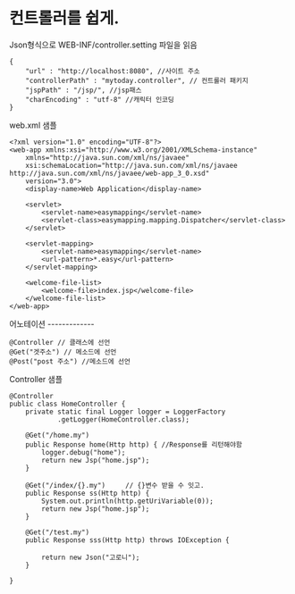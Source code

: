 컨트롤러를 쉽게.
===========

Json형식으로 WEB-INF/controller.setting 파일을 읽음

	{
		"url" : "http://localhost:8080", //사이트 주소
		"controllerPath" : "mytoday.controller", // 컨트롤러 패키지
		"jspPath" : "/jsp/", //jsp패스
		"charEncoding" : "utf-8" //캐릭터 인코딩
	}
	
	
web.xml 샘플

	<?xml version="1.0" encoding="UTF-8"?>
	<web-app xmlns:xsi="http://www.w3.org/2001/XMLSchema-instance"
		xmlns="http://java.sun.com/xml/ns/javaee"
		xsi:schemaLocation="http://java.sun.com/xml/ns/javaee http://java.sun.com/xml/ns/javaee/web-app_3_0.xsd"
		version="3.0">
		<display-name>Web Application</display-name>
	
		<servlet>
			<servlet-name>easymapping</servlet-name>
			<servlet-class>easymapping.mapping.Dispatcher</servlet-class>
		</servlet>
	
		<servlet-mapping>
			<servlet-name>easymapping</servlet-name>
			<url-pattern>*.easy</url-pattern>
		</servlet-mapping>
	
		<welcome-file-list>
			<welcome-file>index.jsp</welcome-file>
		</welcome-file-list>
	</web-app>

어노테이션 -------------
	
	@Controller // 클래스에 선언
	@Get("겟주소") // 메소드에 선언
	@Post("post 주소") //메소드에 선언

Controller 샘플
	
	@Controller
	public class HomeController {
		private static final Logger logger = LoggerFactory
				.getLogger(HomeController.class);
	
		@Get("/home.my")
		public Response home(Http http) { //Response를 리턴해야함
			logger.debug("home");
			return new Jsp("home.jsp");
		}
	
		@Get("/index/{}.my")     // {}변수 받을 수 잇고.
		public Response ss(Http http) {
			System.out.println(http.getUriVariable(0));
			return new Jsp("home.jsp");
		}
	
		@Get("/test.my")
		public Response sss(Http http) throws IOException {
			
			return new Json("고로니");
		}
	
	}
	
